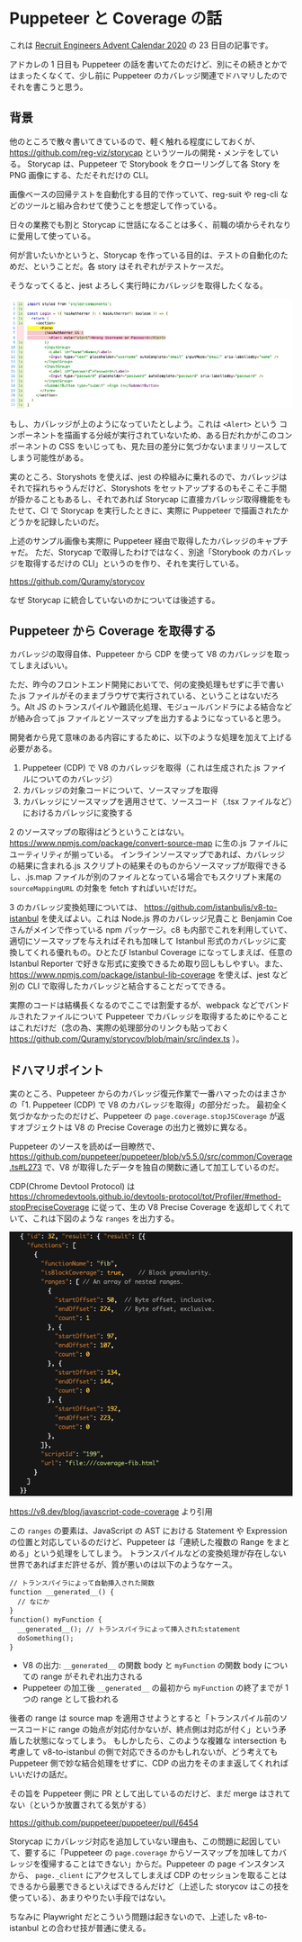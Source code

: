 # Puppeteer と Coverage の話

これは [Recruit Engineers Advent Calendar 2020](https://adventar.org/calendars/5166) の 23 日目の記事です。

アドカレの 1 日目も Puppeteer の話を書いてたのだけど、別にその続きとかではまったくなくて、少し前に Puppeteer のカバレッジ関連でドハマリしたのでそれを書こうと思う。

## 背景

他のところで散々書いてきているので、軽く触れる程度にしておくが、 https://github.com/reg-viz/storycap というツールの開発・メンテをしている。
Storycap は、Puppeteer で Storybook をクローリングして各 Story を PNG 画像にする、ただそれだけの CLI。

画像ベースの回帰テストを自動化する目的で作っていて、reg-suit や reg-cli などのツールと組み合わせて使うことを想定して作っている。

日々の業務でも割と Storycap に世話になることは多く、前職の頃からそれなりに愛用して使っている。

何が言いたいかというと、Storycap を作っている目的は、テストの自動化のためだ、ということだ。各 story はそれぞれがテストケースだ。

そうなってくると、jest よろしく実行時にカバレッジを取得したくなる。

![Example Coverage](example_coverage.png)

もし、カバレッジが上のようになっていたとしよう。これは `<Alert>` という コンポーネントを描画する分岐が実行されていないため、ある日だれかがこのコンポーネントの CSS をいじっても、見た目の差分に気づかないままリリースしてしまう可能性がある。

実のところ、Storyshots を使えば、jest の枠組みに乗れるので、カバレッジはそれで採れちゃうんだけど、Storyshots をセットアップするのもそこそこ手間が掛かることもあるし、それであれば Storycap に直接カバレッジ取得機能をもたせて、CI で Storycap を実行したときに、実際に Puppeteer で描画されたかどうかを記録したいのだ。

上述のサンプル画像も実際に Puppeteer 経由で取得したカバレッジのキャプチャだ。
ただ、Storycap で取得したわけではなく、別途「Storybook のカバレッジを取得するだけの CLI」というのを作り、それを実行している。

https://github.com/Quramy/storycov

なぜ Storycap に統合していないのかについては後述する。

## Puppeteer から Coverage を取得する

カバレッジの取得自体、Puppeteer から CDP を使って V8 のカバレッジを取ってしまえばいい。

ただ、昨今のフロントエンド開発においてで、何の変換処理もせずに手で書いた.js ファイルがそのままブラウザで実行されている、ということはないだろう。Alt JS のトランスパイルや難読化処理、モジュールバンドラによる結合などが絡み合って.js ファイルとソースマップを出力するようになっていると思う。

開発者から見て意味のある内容にするために、以下のような処理を加えて上げる必要がある。

1. Puppeteer (CDP) で V8 のカバレッジを取得（これは生成された.js ファイルについてのカバレッジ）
2. カバレッジの対象コードについて、ソースマップを取得
3. カバレッジにソースマップを適用させて、ソースコード（.tsx ファイルなど）におけるカバレッジに変換する

2 のソースマップの取得はどうということはない。 https://www.npmjs.com/package/convert-source-map に生の.js ファイルにユーティリティが揃っている。
インラインソースマップであれば、カバレッジの結果に含まれる.js スクリプトの結果そのものからソースマップが取得できるし、.js.map ファイルが別のファイルとなっている場合でもスクリプト末尾の `sourceMappingURL` の対象を fetch すればいいだけだ。

3 のカバレッジ変換処理については、 https://github.com/istanbuljs/v8-to-istanbul を使えばよい。これは Node.js 界のカバレッジ兄貴こと Benjamin Coe さんがメインで作っている npm パッケージ。c8 も内部でこれを利用していて、適切にソースマップを与えればそれも加味して Istanbul 形式のカバレッジに変換してくれる優れもの。ひとたび Istanbul Coverage になってしまえば、任意の Istanbul Reporter で好きな形式に変換できるため取り回しもしやすい。また、 https://www.npmjs.com/package/istanbul-lib-coverage を使えば、jest など別の CLI で取得したカバレッジと結合することだってできる。

実際のコードは結構長くなるのでここでは割愛するが、webpack などでバンドルされたファイルについて Puppeteer でカバレッジを取得するためにやることはこれだけだ（念の為、実際の処理部分のリンクも貼っておく https://github.com/Quramy/storycov/blob/main/src/index.ts ）。

## ドハマリポイント

実のところ、Puppeteer からのカバレッジ復元作業で一番ハマったのはまさかの「1. Puppeteer (CDP) で V8 のカバレッジを取得」の部分だった。
最初全く気づかなかったのだけど、Puppeteer の `page.coverage.stopJSCoverage` が返すオブジェクトは V8 の Precise Coverage の出力と微妙に異なる。

Puppeteer のソースを読めば一目瞭然で、 https://github.com/puppeteer/puppeteer/blob/v5.5.0/src/common/Coverage.ts#L273 で、V8 が取得したデータを独自の関数に通して加工しているのだ。

CDP(Chrome Devtool Protocol) は https://chromedevtools.github.io/devtools-protocol/tot/Profiler/#method-stopPreciseCoverage に従って、生の V8 Precise Coverage を返却してくれていて、これは下図のような `ranges` を出力する。

![V8 Function covrage](v8_covrage_output.png)

https://v8.dev/blog/javascript-code-coverage より引用

この `ranges` の要素は、JavaScript の AST における Statement や Expression の位置と対応しているのだけど、Puppeteer は「連続した複数の Range をまとめる」という処理をしてしまう。
トランスパイルなどの変換処理が存在しない世界であればまだ許せるが、質が悪いのは以下のようなケース。

```
// トランスパイラによって自動挿入された関数
function __generated__() {
  // なにか
}
function() myFunction {
  __generated__(); // トランスパイラによって挿入されたstatement
  doSomething();
}
```

- V8 の出力: `__generated__` の関数 body と `myFunction` の関数 body についての range がそれぞれ出力される
- Puppeteer の加工後 `__generated__` の最初から `myFunction` の終了までが 1 つの range として扱われる

後者の range は source map を適用させようとすると「トランスパイル前のソースコードに range の始点が対応付かないが、終点側は対応が付く」という矛盾した状態になってしまう。
もしかしたら、このような複雑な intersection も考慮して v8-to-istanbul の側で対応できるのかもしれないが、どう考えても Puppeteer 側で妙な結合処理をせずに、CDP の出力をそのまま返してくれればいいだけの話だ。

その旨を Puppeteer 側に PR として出しているのだけど、まだ merge はされてない（というか放置されてる気がする）

https://github.com/puppeteer/puppeteer/pull/6454

Storycap にカバレッジ対応を追加していない理由も、この問題に起因していて、要するに「Puppeteer の `page.coverage` からソースマップを加味してカバレッジを復帰することはできない」からだ。Puppeteer の page インスタンスから、 `page._client` にアクセスしてしまえば CDP のセッションを取ることはできるから最悪できるといえばできるんだけど（上述した storycov はこの技を使っている）、あまりやりたい手段ではない。

ちなみに Playwright だとこういう問題は起きないので、上述した v8-to-istanbul との合わせ技が普通に使える。
